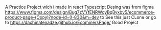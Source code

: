 A Practice Project wich i made In react Typescript Desing was from figma  https://www.figma.com/design/Bug7zVYfENRWoyBqByxbv5/ecommerce-product-page-(Copy)?node-id=0-830&m=dev
to See this just CLone or go to https://dachinatenadze.github.io/EcommersPage/
Good Project
